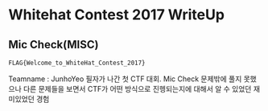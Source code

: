 # Whitehat Contest 2017 WriteUp
## Mic Check(MISC)
```
FLAG{Welcome_to_WhiteHat_Contest_2017}
```
Teamname : JunhoYeo
필자가 나간 첫 CTF 대회. Mic Check 문제밖에 풀지 못했으나 다른 문제들을 보면서 CTF가 어떤 방식으로 진헹되는지에 대해서 알 수 있었던 재미있었던 경험

